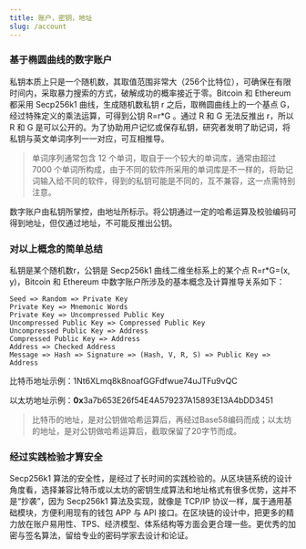 ```yaml
---
title: 账户，密钥，地址
slug: /account
---
```


### 基于椭圆曲线的数字账户

私钥本质上只是一个随机数，其取值范围非常大（256个比特位），可确保在有限时间内，采取暴力搜索的方式，破解成功的概率接近于零。Bitcoin 和 Ethereum 都采用 Secp256k1 曲线，生成随机数私钥 r 之后，取椭圆曲线上的一个基点 G，经过特殊定义的乘法运算，可得到公钥 R=r*G 。通过 R 和 G 无法反推出 r，所以 R 和 G 是可以公开的。为了协助用户记忆或保存私钥，研究者发明了助记词，将私钥与英文单词序列一一对应，可互相推导。

> 单词序列通常包含 12 个单词，取自于一个较大的单词库，通常由超过 7000 个单词所构成，由于不同的软件所采用的单词库是不一样的，将助记词输入给不同的软件，得到的私钥可能是不同的，互不兼容，这一点需特别注意。

数字账户由私钥所掌控，由地址所标示。将公钥通过一定的哈希运算及校验编码可得到地址，但仅通过地址，不可能反推出公钥。

### 对以上概念的简单总结

私钥是某个随机数r，公钥是 Secp256k1 曲线二维坐标系上的某个点 R=r*G=(x, y)，Bitcoin 和 Ethereum 中数字账户所涉及的基本概念及计算推导关系如下：

```
Seed => Random => Private Key
Private Key => Mnemonic Words
Private Key => Uncompressed Public Key
Uncompressed Public Key => Compressed Public Key
Uncompressed Public Key => Address
Compressed Public Key => Address 
Address => Checked Address
Message => Hash => Signature => (Hash, V, R, S) => Public Key => Address
```
比特币地址示例：1Nt6XLmq8k8noafGGFdfwue74uJTFu9vQC

以太坊地址示例：**0x**3a7b653E26f54E4A579237A15893E13A4bDD3451

> 比特币的地址，是对公钥做哈希运算后，再经过Base58编码而成；以太坊的地址，是对公钥做哈希运算后，截取保留了20字节而成。

### 经过实践检验才算安全
Secp256k1 算法的安全性，是经过了长时间的实践检验的。从区块链系统的设计角度看，选择兼容比特币或以太坊的密钥生成算法和地址格式有很多优势，这并不是“抄袭”，因为 Secp256k1 算法及实现，就像是 TCP/IP 协议一样，属于通用基础模块，方便利用现有的钱包 APP 与 API 接口。在区块链的设计中，把更多的精力放在账户易用性、TPS、经济模型、体系结构等方面会更合理一些。更优秀的加密与签名算法，留给专业的密码学家去设计和论证。
